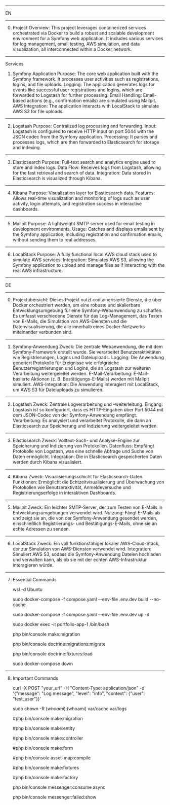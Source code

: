 _________________________________________
EN
_________________________________________
0. Project Overview:
This project leverages containerized services orchestrated via Docker to build a robust and scalable development environment for a Symfony web application. It includes various services for log management, email testing, AWS simulation, and data visualization, all interconnected within a Docker network.
_________________________________________
Services
1. Symfony Application
Purpose: The core web application built with the Symfony framework. It processes user activities such as registrations, logins, and file uploads.
Logging: The application generates logs for events like successful user registrations and logins, which are forwarded to Logstash for further processing.
Email Handling: Email-based actions (e.g., confirmation emails) are simulated using Mailpit.
AWS Integration: The application interacts with LocalStack to simulate AWS S3 for file uploads.
_________________________________________
2. Logstash
Purpose: Centralized log processing and forwarding.
Input: Logstash is configured to receive HTTP input on port 5044 with the JSON codec from the Symfony application.
Processing: It parses and processes logs, which are then forwarded to Elasticsearch for storage and indexing.
_________________________________________
3. Elasticsearch
Purpose: Full-text search and analytics engine used to store and index logs.
Data Flow: Receives logs from Logstash, allowing for the fast retrieval and search of data.
Integration: Data stored in Elasticsearch is visualized through Kibana.
_________________________________________
4. Kibana
Purpose: Visualization layer for Elasticsearch data.
Features: Allows real-time visualization and monitoring of logs such as user activity, login attempts, and registration success in interactive dashboards.
_________________________________________
5. Mailpit
Purpose: A lightweight SMTP server used for email testing in development environments.
Usage: Catches and displays emails sent by the Symfony application, including registration and confirmation emails, without sending them to real addresses.
_________________________________________
6. LocalStack
Purpose: A fully functional local AWS cloud stack used to simulate AWS services.
Integration: Simulates AWS S3, allowing the Symfony application to upload and manage files as if interacting with the real AWS infrastructure.
_________________________________________
DE
_________________________________________
0. Projektübersicht:
Dieses Projekt nutzt containerisierte Dienste, die über Docker orchestriert werden, um eine robuste und skalierbare Entwicklungsumgebung für eine Symfony-Webanwendung zu schaffen. Es umfasst verschiedene Dienste für das Log-Management, das Testen von E-Mails, die Simulation von AWS-Diensten und die Datenvisualisierung, die alle innerhalb eines Docker-Netzwerks miteinander verbunden sind.
_________________________________________
1. Symfony-Anwendung
Zweck: Die zentrale Webanwendung, die mit dem Symfony-Framework erstellt wurde. Sie verarbeitet Benutzeraktivitäten wie Registrierungen, Logins und Dateiuploads.
Logging: Die Anwendung generiert Protokolle für Ereignisse wie erfolgreiche Benutzerregistrierungen und Logins, die an Logstash zur weiteren Verarbeitung weitergeleitet werden.
E-Mail-Verarbeitung: E-Mail-basierte Aktionen (z. B. Bestätigungs-E-Mails) werden mit Mailpit simuliert.
AWS-Integration: Die Anwendung interagiert mit LocalStack, um AWS S3 für Dateiuploads zu simulieren.
_________________________________________
2. Logstash
Zweck: Zentrale Logverarbeitung und -weiterleitung.
Eingang: Logstash ist so konfiguriert, dass es HTTP-Eingaben über Port 5044 mit dem JSON-Codec von der Symfony-Anwendung empfängt.
Verarbeitung: Es analysiert und verarbeitet Protokolle, die dann an Elasticsearch zur Speicherung und Indizierung weitergeleitet werden.
_________________________________________
3. Elasticsearch
Zweck: Volltext-Such- und Analyse-Engine zur Speicherung und Indizierung von Protokollen.
Datenfluss: Empfängt Protokolle von Logstash, was eine schnelle Abfrage und Suche von Daten ermöglicht.
Integration: Die in Elasticsearch gespeicherten Daten werden durch Kibana visualisiert.
_________________________________________
4. Kibana
Zweck: Visualisierungsschicht für Elasticsearch-Daten.
Funktionen: Ermöglicht die Echtzeitvisualisierung und Überwachung von Protokollen wie Benutzeraktivität, Anmeldeversuche und Registrierungserfolge in interaktiven Dashboards.
_________________________________________
5. Mailpit
Zweck: Ein leichter SMTP-Server, der zum Testen von E-Mails in Entwicklungsumgebungen verwendet wird.
Nutzung: Fängt E-Mails ab und zeigt sie an, die von der Symfony-Anwendung gesendet werden, einschließlich Registrierungs- und Bestätigungs-E-Mails, ohne sie an echte Adressen zu senden.
_________________________________________
6. LocalStack
Zweck: Ein voll funktionsfähiger lokaler AWS-Cloud-Stack, der zur Simulation von AWS-Diensten verwendet wird.
Integration: Simuliert AWS S3, sodass die Symfony-Anwendung Dateien hochladen und verwalten kann, als ob sie mit der echten AWS-Infrastruktur interagieren würde.
_________________________________________
7. Essential Commands

    wsl -d Ubuntu

    sudo docker-compose -f compose.yaml --env-file .env.dev build --no-cache

    sudo docker-compose -f compose.yaml --env-file .env.dev up -d

    sudo docker exec -it portfolio-app-1 /bin/bash

    php bin/console make:migration

    php bin/console doctrine:migrations:migrate

    php bin/console doctrine:fixtures:load

    sudo docker-compose down
_________________________________________
8. Important Commands

    curl -X POST "your_url" -H "Content-Type: application/json" -d '{"message": "Log message", "level": "info", "context": {"user": "test_user"}}'

    sudo chown -R $(whoami):$(whoami) var/cache var/logs

    #php bin/console make:migration

    #php bin/console make:entity

    #php bin/console make:controller    

    #php bin/console make:form

    #php bin/console asset-map:compile

    #php bin/console make:fixtures

    #php bin/console make:factory

    php bin/console messenger:consume async

    php bin/console messenger:failed:show